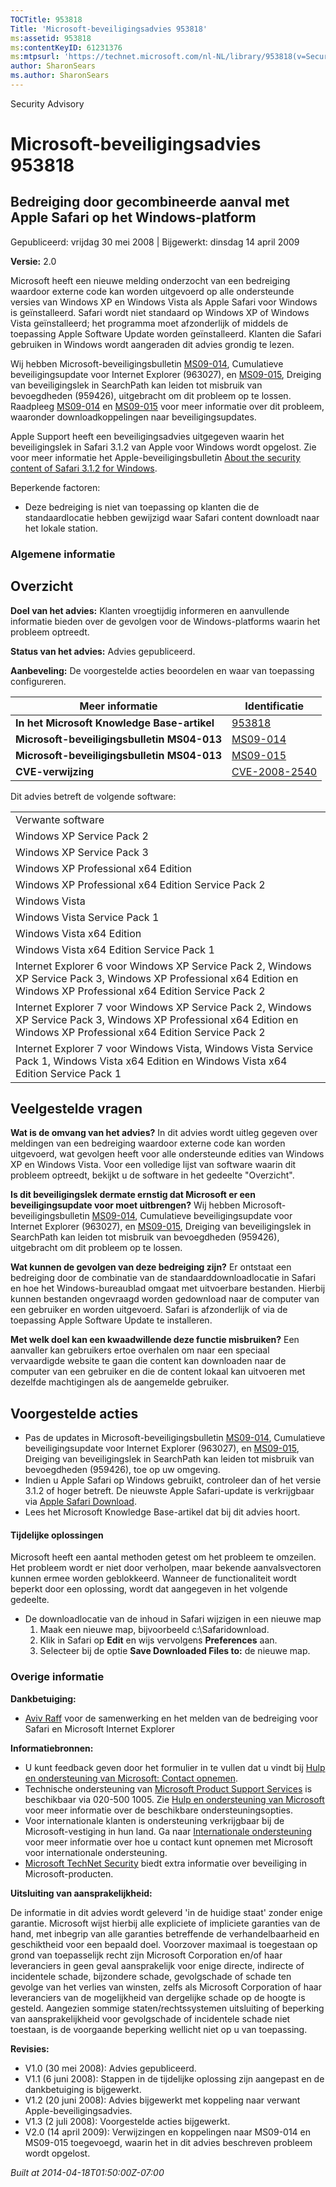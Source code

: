 ```yaml
---
TOCTitle: 953818
Title: 'Microsoft-beveiligingsadvies 953818'
ms:assetid: 953818
ms:contentKeyID: 61231376
ms:mtpsurl: 'https://technet.microsoft.com/nl-NL/library/953818(v=Security.10)'
author: SharonSears
ms.author: SharonSears
---
```


Security Advisory

Microsoft-beveiligingsadvies 953818
===================================

Bedreiging door gecombineerde aanval met Apple Safari op het Windows-platform
-----------------------------------------------------------------------------

Gepubliceerd: vrijdag 30 mei 2008 | Bijgewerkt: dinsdag 14 april 2009

**Versie:** 2.0

Microsoft heeft een nieuwe melding onderzocht van een bedreiging waardoor externe code kan worden uitgevoerd op alle ondersteunde versies van Windows XP en Windows Vista als Apple Safari voor Windows is geïnstalleerd. Safari wordt niet standaard op Windows XP of Windows Vista geïnstalleerd; het programma moet afzonderlijk of middels de toepassing Apple Software Update worden geïnstalleerd. Klanten die Safari gebruiken in Windows wordt aangeraden dit advies grondig te lezen.

Wij hebben Microsoft-beveiligingsbulletin [MS09-014](http://technet.microsoft.com/security/bulletin/ms09-014), Cumulatieve beveiligingsupdate voor Internet Explorer (963027), en [MS09-015](http://technet.microsoft.com/security/bulletin/ms09-015), Dreiging van beveiligingslek in SearchPath kan leiden tot misbruik van bevoegdheden (959426), uitgebracht om dit probleem op te lossen. Raadpleeg [MS09-014](http://technet.microsoft.com/security/bulletin/ms09-014) en [MS09-015](http://technet.microsoft.com/security/bulletin/ms09-015) voor meer informatie over dit probleem, waaronder downloadkoppelingen naar beveiligingsupdates.

Apple Support heeft een beveiligingsadvies uitgegeven waarin het beveiligingslek in Safari 3.1.2 van Apple voor Windows wordt opgelost. Zie voor meer informatie het Apple-beveiligingsbulletin [About the security content of Safari 3.1.2 for Windows](http://support.apple.com/kb/ht2092).

Beperkende factoren:

-   Deze bedreiging is niet van toepassing op klanten die de standaardlocatie hebben gewijzigd waar Safari content downloadt naar het lokale station.

### Algemene informatie

Overzicht
---------

<span></span>
**Doel van het advies:** Klanten vroegtijdig informeren en aanvullende informatie bieden over de gevolgen voor de Windows-platforms waarin het probleem optreedt.

**Status van het advies:** Advies gepubliceerd.

**Aanbeveling:** De voorgestelde acties beoordelen en waar van toepassing configureren.

| Meer informatie                             | Identificatie                                                                    |
|---------------------------------------------|----------------------------------------------------------------------------------|
| **In het Microsoft Knowledge Base-artikel** | [953818](http://support.microsoft.com/kb/953818)                                 |
| **Microsoft-beveiligingsbulletin MS04-013** | [MS09-014](http://technet.microsoft.com/security/bulletin/ms09-014)              |
| **Microsoft-beveiligingsbulletin MS04-013** | [MS09-015](http://technet.microsoft.com/security/bulletin/ms09-015)              |
| **CVE-verwijzing**                          | [CVE-2008-2540](http://www.cve.mitre.org/cgi-bin/cvename.cgi?name=cve-2008-2540) |

Dit advies betreft de volgende software:

|                                                                                                                                                                          |
|--------------------------------------------------------------------------------------------------------------------------------------------------------------------------|
| Verwante software                                                                                                                                                        |
| Windows XP Service Pack 2                                                                                                                                                |
| Windows XP Service Pack 3                                                                                                                                                |
| Windows XP Professional x64 Edition                                                                                                                                      |
| Windows XP Professional x64 Edition Service Pack 2                                                                                                                       |
| Windows Vista                                                                                                                                                            |
| Windows Vista Service Pack 1                                                                                                                                             |
| Windows Vista x64 Edition                                                                                                                                                |
| Windows Vista x64 Edition Service Pack 1                                                                                                                                 |
| Internet Explorer 6 voor Windows XP Service Pack 2, Windows XP Service Pack 3, Windows XP Professional x64 Edition en Windows XP Professional x64 Edition Service Pack 2 |
| Internet Explorer 7 voor Windows XP Service Pack 2, Windows XP Service Pack 3, Windows XP Professional x64 Edition en Windows XP Professional x64 Edition Service Pack 2 |
| Internet Explorer 7 voor Windows Vista, Windows Vista Service Pack 1, Windows Vista x64 Edition en Windows Vista x64 Edition Service Pack 1                              |

Veelgestelde vragen
-------------------

<span></span>
**Wat is de omvang van het advies?**
In dit advies wordt uitleg gegeven over meldingen van een bedreiging waardoor externe code kan worden uitgevoerd, wat gevolgen heeft voor alle ondersteunde edities van Windows XP en Windows Vista. Voor een volledige lijst van software waarin dit probleem optreedt, bekijkt u de software in het gedeelte "Overzicht".

**Is dit beveiligingslek dermate ernstig dat Microsoft er een beveiligingsupdate voor moet uitbrengen?**
Wij hebben Microsoft-beveiligingsbulletin [MS09-014](http://technet.microsoft.com/security/bulletin/ms09-014), Cumulatieve beveiligingsupdate voor Internet Explorer (963027), en [MS09-015](http://technet.microsoft.com/security/bulletin/ms09-015), Dreiging van beveiligingslek in SearchPath kan leiden tot misbruik van bevoegdheden (959426), uitgebracht om dit probleem op te lossen.

**Wat kunnen de gevolgen van deze bedreiging zijn?**
Er ontstaat een bedreiging door de combinatie van de standaarddownloadlocatie in Safari en hoe het Windows-bureaublad omgaat met uitvoerbare bestanden. Hierbij kunnen bestanden ongevraagd worden gedownload naar de computer van een gebruiker en worden uitgevoerd. Safari is afzonderlijk of via de toepassing Apple Software Update te installeren.

**Met welk doel kan een kwaadwillende deze functie misbruiken?**
Een aanvaller kan gebruikers ertoe overhalen om naar een speciaal vervaardigde website te gaan die content kan downloaden naar de computer van een gebruiker en die de content lokaal kan uitvoeren met dezelfde machtigingen als de aangemelde gebruiker.

Voorgestelde acties
-------------------

<span></span>
-   Pas de updates in Microsoft-beveiligingsbulletin [MS09-014](http://technet.microsoft.com/security/bulletin/ms09-014), Cumulatieve beveiligingsupdate voor Internet Explorer (963027), en [MS09-015](http://technet.microsoft.com/security/bulletin/ms09-015), Dreiging van beveiligingslek in SearchPath kan leiden tot misbruik van bevoegdheden (959426), toe op uw omgeving.
-   Indien u Apple Safari op Windows gebruikt, controleer dan of het versie 3.1.2 of hoger betreft. De nieuwste Apple Safari-update is verkrijgbaar via [Apple Safari Download](http://www.apple.com/safari/download/).
-   Lees het Microsoft Knowledge Base-artikel dat bij dit advies hoort.

#### Tijdelijke oplossingen

Microsoft heeft een aantal methoden getest om het probleem te omzeilen. Het probleem wordt er niet door verholpen, maar bekende aanvalsvectoren kunnen ermee worden geblokkeerd. Wanneer de functionaliteit wordt beperkt door een oplossing, wordt dat aangegeven in het volgende gedeelte.

-   De downloadlocatie van de inhoud in Safari wijzigen in een nieuwe map
    1.  Maak een nieuwe map, bijvoorbeeld c:\\Safaridownload.
    2.  Klik in Safari op **Edit** en wijs vervolgens **Preferences** aan.
    3.  Selecteer bij de optie **Save Downloaded Files to:** de nieuwe map.

### Overige informatie

**Dankbetuiging:**

-   [Aviv Raff](http://aviv.raffon.net/) voor de samenwerking en het melden van de bedreiging voor Safari en Microsoft Internet Explorer

**Informatiebronnen:**

-   U kunt feedback geven door het formulier in te vullen dat u vindt bij [Hulp en ondersteuning van Microsoft: Contact opnemen](https://support.microsoft.com/common/survey.aspx?scid=sw;en;1257&amp;showpage=1&amp;ws=technet&amp;sd=tech).
-   Technische ondersteuning van [Microsoft Product Support Services](http://support.microsoft.com/?ln=nl) is beschikbaar via 020-500 1005. Zie [Hulp en ondersteuning van Microsoft](http://support.microsoft.com/) voor meer informatie over de beschikbare ondersteuningsopties.
-   Voor internationale klanten is ondersteuning verkrijgbaar bij de Microsoft-vestiging in hun land. Ga naar [Internationale ondersteuning](http://go.microsoft.com/fwlink/?linkid=21155) voor meer informatie over hoe u contact kunt opnemen met Microsoft voor internationale ondersteuning.
-   [Microsoft TechNet Security](http://go.microsoft.com/fwlink/?linkid=21132) biedt extra informatie over beveiliging in Microsoft-producten.

**Uitsluiting van aansprakelijkheid:**

De informatie in dit advies wordt geleverd 'in de huidige staat' zonder enige garantie. Microsoft wijst hierbij alle expliciete of impliciete garanties van de hand, met inbegrip van alle garanties betreffende de verhandelbaarheid en geschiktheid voor een bepaald doel. Voorzover maximaal is toegestaan op grond van toepasselijk recht zijn Microsoft Corporation en/of haar leveranciers in geen geval aansprakelijk voor enige directe, indirecte of incidentele schade, bijzondere schade, gevolgschade of schade ten gevolge van het verlies van winsten, zelfs als Microsoft Corporation of haar leveranciers van de mogelijkheid van dergelijke schade op de hoogte is gesteld. Aangezien sommige staten/rechtssystemen uitsluiting of beperking van aansprakelijkheid voor gevolgschade of incidentele schade niet toestaan, is de voorgaande beperking wellicht niet op u van toepassing.

**Revisies:**

-   V1.0 (30 mei 2008): Advies gepubliceerd.
-   V1.1 (6 juni 2008): Stappen in de tijdelijke oplossing zijn aangepast en de dankbetuiging is bijgewerkt.
-   V1.2 (20 juni 2008): Advies bijgewerkt met koppeling naar verwant Apple-beveiligingsadvies.
-   V1.3 (2 juli 2008): Voorgestelde acties bijgewerkt.
-   V2.0 (14 april 2009): Verwijzingen en koppelingen naar MS09-014 en MS09-015 toegevoegd, waarin het in dit advies beschreven probleem wordt opgelost.

*Built at 2014-04-18T01:50:00Z-07:00*
